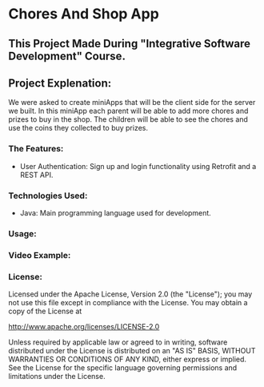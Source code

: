 # Chores And Shop App

## This Project Made During "Integrative Software Development" Course.

## Project Explenation:
  We were asked to create miniApps that will be the client side for the server we built.
  In this miniApp each parent will be able to add more chores and prizes to buy in the shop.
  The children will be able to see the chores and use the coins they collected to buy prizes.
  

### The Features:
  * User Authentication: Sign up and login functionality using Retrofit and a REST API.
 
### Technologies Used:
  * Java: Main programming language used for development.


### Usage:


### Video Example:


### License:
Licensed under the Apache License, Version 2.0 (the "License");
you may not use this file except in compliance with the License.
You may obtain a copy of the License at

   http://www.apache.org/licenses/LICENSE-2.0

Unless required by applicable law or agreed to in writing, software
distributed under the License is distributed on an "AS IS" BASIS,
WITHOUT WARRANTIES OR CONDITIONS OF ANY KIND, either express or implied.
See the License for the specific language governing permissions and
limitations under the License.


